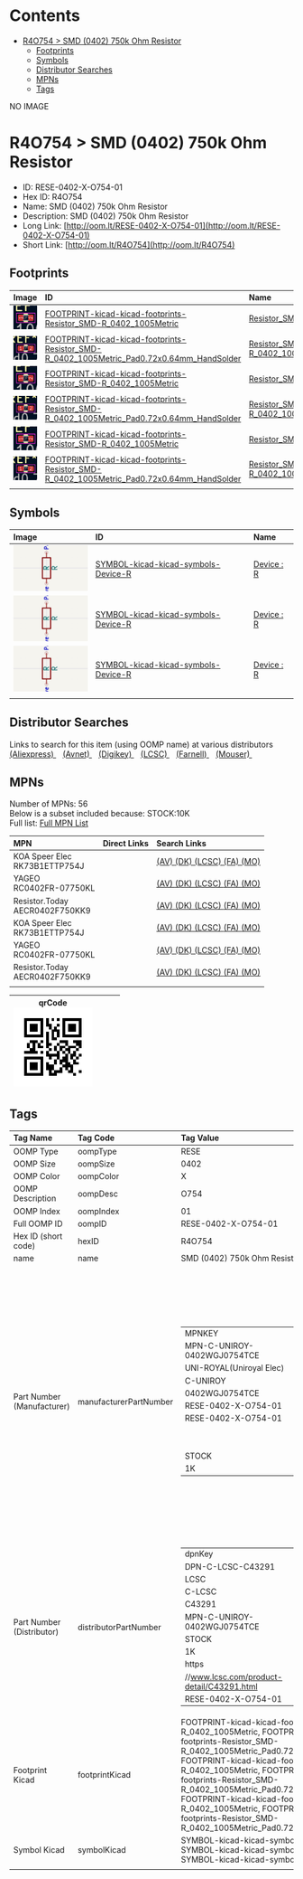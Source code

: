 



Contents
========

* [R4O754 > SMD (0402) 750k Ohm Resistor](#r4o754--smd-0402-750k-ohm-resistor)
	* [Footprints](#footprints)
	* [Symbols](#symbols)
	* [Distributor Searches](#distributor-searches)
	* [MPNs](#mpns)
	* [Tags](#tags)
  
NO IMAGE  
# R4O754 > SMD (0402) 750k Ohm Resistor

- ID: RESE-0402-X-O754-01
- Hex ID: R4O754
- Name: SMD (0402) 750k Ohm Resistor
- Description: SMD (0402) 750k Ohm Resistor
- Long Link: [http://oom.lt/RESE-0402-X-O754-01](http://oom.lt/RESE-0402-X-O754-01)
- Short Link: [http://oom.lt/R4O754](http://oom.lt/R4O754)

## Footprints
  

|Image|ID|Name|
| :--- | :--- | :--- |
|[![](https://raw.githubusercontent.com/oomlout/oomlout_OOMP_eda_V2/main/FOOTPRINT/kicad/kicad-footprints/Resistor_SMD/R_0402_1005Metric/image_140.png)](https://github.com/oomlout/oomlout_OOMP_eda_V2/tree/main/FOOTPRINT/kicad/kicad-footprints/Resistor_SMD/R_0402_1005Metric/)|[FOOTPRINT-kicad-kicad-footprints-Resistor_SMD-R_0402_1005Metric](https://github.com/oomlout/oomlout_OOMP_eda_V2/tree/main/FOOTPRINT/kicad/kicad-footprints/Resistor_SMD/R_0402_1005Metric/)|[Resistor_SMD : R_0402_1005Metric](https://github.com/oomlout/oomlout_OOMP_eda_V2/tree/main/FOOTPRINT/kicad/kicad-footprints/Resistor_SMD/R_0402_1005Metric/)|
|[![](https://raw.githubusercontent.com/oomlout/oomlout_OOMP_eda_V2/main/FOOTPRINT/kicad/kicad-footprints/Resistor_SMD/R_0402_1005Metric_Pad0.72x0.64mm_HandSolder/image_140.png)](https://github.com/oomlout/oomlout_OOMP_eda_V2/tree/main/FOOTPRINT/kicad/kicad-footprints/Resistor_SMD/R_0402_1005Metric_Pad0.72x0.64mm_HandSolder/)|[FOOTPRINT-kicad-kicad-footprints-Resistor_SMD-R_0402_1005Metric_Pad0.72x0.64mm_HandSolder](https://github.com/oomlout/oomlout_OOMP_eda_V2/tree/main/FOOTPRINT/kicad/kicad-footprints/Resistor_SMD/R_0402_1005Metric_Pad0.72x0.64mm_HandSolder/)|[Resistor_SMD : R_0402_1005Metric_Pad0.72x0.64mm_HandSolder](https://github.com/oomlout/oomlout_OOMP_eda_V2/tree/main/FOOTPRINT/kicad/kicad-footprints/Resistor_SMD/R_0402_1005Metric_Pad0.72x0.64mm_HandSolder/)|
|[![](https://raw.githubusercontent.com/oomlout/oomlout_OOMP_eda_V2/main/FOOTPRINT/kicad/kicad-footprints/Resistor_SMD/R_0402_1005Metric/image_140.png)](https://github.com/oomlout/oomlout_OOMP_eda_V2/tree/main/FOOTPRINT/kicad/kicad-footprints/Resistor_SMD/R_0402_1005Metric/)|[FOOTPRINT-kicad-kicad-footprints-Resistor_SMD-R_0402_1005Metric](https://github.com/oomlout/oomlout_OOMP_eda_V2/tree/main/FOOTPRINT/kicad/kicad-footprints/Resistor_SMD/R_0402_1005Metric/)|[Resistor_SMD : R_0402_1005Metric](https://github.com/oomlout/oomlout_OOMP_eda_V2/tree/main/FOOTPRINT/kicad/kicad-footprints/Resistor_SMD/R_0402_1005Metric/)|
|[![](https://raw.githubusercontent.com/oomlout/oomlout_OOMP_eda_V2/main/FOOTPRINT/kicad/kicad-footprints/Resistor_SMD/R_0402_1005Metric_Pad0.72x0.64mm_HandSolder/image_140.png)](https://github.com/oomlout/oomlout_OOMP_eda_V2/tree/main/FOOTPRINT/kicad/kicad-footprints/Resistor_SMD/R_0402_1005Metric_Pad0.72x0.64mm_HandSolder/)|[FOOTPRINT-kicad-kicad-footprints-Resistor_SMD-R_0402_1005Metric_Pad0.72x0.64mm_HandSolder](https://github.com/oomlout/oomlout_OOMP_eda_V2/tree/main/FOOTPRINT/kicad/kicad-footprints/Resistor_SMD/R_0402_1005Metric_Pad0.72x0.64mm_HandSolder/)|[Resistor_SMD : R_0402_1005Metric_Pad0.72x0.64mm_HandSolder](https://github.com/oomlout/oomlout_OOMP_eda_V2/tree/main/FOOTPRINT/kicad/kicad-footprints/Resistor_SMD/R_0402_1005Metric_Pad0.72x0.64mm_HandSolder/)|
|[![](https://raw.githubusercontent.com/oomlout/oomlout_OOMP_eda_V2/main/FOOTPRINT/kicad/kicad-footprints/Resistor_SMD/R_0402_1005Metric/image_140.png)](https://github.com/oomlout/oomlout_OOMP_eda_V2/tree/main/FOOTPRINT/kicad/kicad-footprints/Resistor_SMD/R_0402_1005Metric/)|[FOOTPRINT-kicad-kicad-footprints-Resistor_SMD-R_0402_1005Metric](https://github.com/oomlout/oomlout_OOMP_eda_V2/tree/main/FOOTPRINT/kicad/kicad-footprints/Resistor_SMD/R_0402_1005Metric/)|[Resistor_SMD : R_0402_1005Metric](https://github.com/oomlout/oomlout_OOMP_eda_V2/tree/main/FOOTPRINT/kicad/kicad-footprints/Resistor_SMD/R_0402_1005Metric/)|
|[![](https://raw.githubusercontent.com/oomlout/oomlout_OOMP_eda_V2/main/FOOTPRINT/kicad/kicad-footprints/Resistor_SMD/R_0402_1005Metric_Pad0.72x0.64mm_HandSolder/image_140.png)](https://github.com/oomlout/oomlout_OOMP_eda_V2/tree/main/FOOTPRINT/kicad/kicad-footprints/Resistor_SMD/R_0402_1005Metric_Pad0.72x0.64mm_HandSolder/)|[FOOTPRINT-kicad-kicad-footprints-Resistor_SMD-R_0402_1005Metric_Pad0.72x0.64mm_HandSolder](https://github.com/oomlout/oomlout_OOMP_eda_V2/tree/main/FOOTPRINT/kicad/kicad-footprints/Resistor_SMD/R_0402_1005Metric_Pad0.72x0.64mm_HandSolder/)|[Resistor_SMD : R_0402_1005Metric_Pad0.72x0.64mm_HandSolder](https://github.com/oomlout/oomlout_OOMP_eda_V2/tree/main/FOOTPRINT/kicad/kicad-footprints/Resistor_SMD/R_0402_1005Metric_Pad0.72x0.64mm_HandSolder/)|
||||

## Symbols
  

|Image|ID|Name|
| :--- | :--- | :--- |
|[![](https://raw.githubusercontent.com/oomlout/oomlout_OOMP_eda_V2/main/SYMBOL/kicad/kicad-symbols/Device/R/image_140.png)](https://github.com/oomlout/oomlout_OOMP_eda_V2/tree/main/SYMBOL/kicad/kicad-symbols/Device/R/)|[SYMBOL-kicad-kicad-symbols-Device-R](https://github.com/oomlout/oomlout_OOMP_eda_V2/tree/main/SYMBOL/kicad/kicad-symbols/Device/R/)|[Device : R](https://github.com/oomlout/oomlout_OOMP_eda_V2/tree/main/SYMBOL/kicad/kicad-symbols/Device/R/)|
|[![](https://raw.githubusercontent.com/oomlout/oomlout_OOMP_eda_V2/main/SYMBOL/kicad/kicad-symbols/Device/R/image_140.png)](https://github.com/oomlout/oomlout_OOMP_eda_V2/tree/main/SYMBOL/kicad/kicad-symbols/Device/R/)|[SYMBOL-kicad-kicad-symbols-Device-R](https://github.com/oomlout/oomlout_OOMP_eda_V2/tree/main/SYMBOL/kicad/kicad-symbols/Device/R/)|[Device : R](https://github.com/oomlout/oomlout_OOMP_eda_V2/tree/main/SYMBOL/kicad/kicad-symbols/Device/R/)|
|[![](https://raw.githubusercontent.com/oomlout/oomlout_OOMP_eda_V2/main/SYMBOL/kicad/kicad-symbols/Device/R/image_140.png)](https://github.com/oomlout/oomlout_OOMP_eda_V2/tree/main/SYMBOL/kicad/kicad-symbols/Device/R/)|[SYMBOL-kicad-kicad-symbols-Device-R](https://github.com/oomlout/oomlout_OOMP_eda_V2/tree/main/SYMBOL/kicad/kicad-symbols/Device/R/)|[Device : R](https://github.com/oomlout/oomlout_OOMP_eda_V2/tree/main/SYMBOL/kicad/kicad-symbols/Device/R/)|
||||

## Distributor Searches
  
Links to search for this item (using OOMP name) at various distributors  
[(Aliexpress) ](https://www.aliexpress.com/wholesale?SearchText=1117SMD+0402+750k+Ohm+Resistor)&nbsp;&nbsp;&nbsp;[(Avnet) ](https://www.avnet.com/shop/us/search/SMD+0402+750k+Ohm+Resistor)&nbsp;&nbsp;&nbsp;[(Digikey) ](https://www.digikey.co.uk/en/products/result?s=SMD+0402+750k+Ohm+Resistor)&nbsp;&nbsp;&nbsp;[(LCSC) ](https://www.lcsc.com/search?q=SMD+0402+750k+Ohm+Resistor)&nbsp;&nbsp;&nbsp;[(Farnell) ](https://uk.farnell.com/search?st=SMD+0402+750k+Ohm+Resistor)&nbsp;&nbsp;&nbsp;[(Mouser) ](https://www.mouser.com/c/?q=SMD+0402+750k+Ohm+Resistor)&nbsp;&nbsp;&nbsp;
## MPNs
  
Number of MPNs: 56<br>Below is a subset included because: STOCK:10K <br>Full list: [Full MPN List](MPNLIST.md)  

|MPN|Direct Links|Search Links|
| :--- | :--- | :--- |
|KOA Speer Elec<br>RK73B1ETTP754J||[(AV) ](https://www.avnet.com/shop/us/search/RK73B1ETTP754J)[(DK) ](https://www.digikey.co.uk/products/en?keywords=RK73B1ETTP754J)[(LCSC) ](https://www.lcsc.com/search?q=RK73B1ETTP754J)[(FA) ](https://uk.farnell.com/search?st=RK73B1ETTP754J)[(MO) ](https://www.mouser.com/c/?q=RK73B1ETTP754J)|
|YAGEO<br>RC0402FR-07750KL||[(AV) ](https://www.avnet.com/shop/us/search/RC0402FR-07750KL)[(DK) ](https://www.digikey.co.uk/products/en?keywords=RC0402FR-07750KL)[(LCSC) ](https://www.lcsc.com/search?q=RC0402FR-07750KL)[(FA) ](https://uk.farnell.com/search?st=RC0402FR-07750KL)[(MO) ](https://www.mouser.com/c/?q=RC0402FR-07750KL)|
|Resistor.Today<br>AECR0402F750KK9||[(AV) ](https://www.avnet.com/shop/us/search/AECR0402F750KK9)[(DK) ](https://www.digikey.co.uk/products/en?keywords=AECR0402F750KK9)[(LCSC) ](https://www.lcsc.com/search?q=AECR0402F750KK9)[(FA) ](https://uk.farnell.com/search?st=AECR0402F750KK9)[(MO) ](https://www.mouser.com/c/?q=AECR0402F750KK9)|
|KOA Speer Elec<br>RK73B1ETTP754J||[(AV) ](https://www.avnet.com/shop/us/search/RK73B1ETTP754J)[(DK) ](https://www.digikey.co.uk/products/en?keywords=RK73B1ETTP754J)[(LCSC) ](https://www.lcsc.com/search?q=RK73B1ETTP754J)[(FA) ](https://uk.farnell.com/search?st=RK73B1ETTP754J)[(MO) ](https://www.mouser.com/c/?q=RK73B1ETTP754J)|
|YAGEO<br>RC0402FR-07750KL||[(AV) ](https://www.avnet.com/shop/us/search/RC0402FR-07750KL)[(DK) ](https://www.digikey.co.uk/products/en?keywords=RC0402FR-07750KL)[(LCSC) ](https://www.lcsc.com/search?q=RC0402FR-07750KL)[(FA) ](https://uk.farnell.com/search?st=RC0402FR-07750KL)[(MO) ](https://www.mouser.com/c/?q=RC0402FR-07750KL)|
|Resistor.Today<br>AECR0402F750KK9||[(AV) ](https://www.avnet.com/shop/us/search/AECR0402F750KK9)[(DK) ](https://www.digikey.co.uk/products/en?keywords=AECR0402F750KK9)[(LCSC) ](https://www.lcsc.com/search?q=AECR0402F750KK9)[(FA) ](https://uk.farnell.com/search?st=AECR0402F750KK9)[(MO) ](https://www.mouser.com/c/?q=AECR0402F750KK9)|
||||
  

|qrCode<br>[![](https://raw.githubusercontent.com/oomlout/oomlout_OOMP_parts_V2/main/RESE/0402/X/O754/01/qrCode_140.png)](https://github.com/oomlout/oomlout_OOMP_parts_V2/tree/main/RESE/0402/X/O754/01/qrCode.png)||||
| :---: | :---: | :---: | :---: |

## Tags
  

|Tag Name|Tag Code|Tag Value|
| :--- | :--- | :--- |
|OOMP Type|oompType|RESE|
|OOMP Size|oompSize|0402|
|OOMP Color|oompColor|X|
|OOMP Description|oompDesc|O754|
|OOMP Index|oompIndex|01|
|Full OOMP ID|oompID|RESE-0402-X-O754-01|
|Hex ID (short code)|hexID|R4O754|
|name|name|SMD (0402) 750k Ohm Resistor|
|Part Number (Manufacturer)|manufacturerPartNumber|<table><tr><td>MPNKEY</td></tr><tr><td> MPN-C-UNIROY-0402WGJ0754TCE</td><td> MANUFACTURER</td></tr><tr><td> UNI-ROYAL(Uniroyal Elec)</td><td> MANUCODE</td></tr><tr><td> C-UNIROY</td><td> MPN</td></tr><tr><td> 0402WGJ0754TCE</td><td> OOMPIDPARTIAL</td></tr><tr><td> RESE-0402-X-O754-01</td><td> OOMPID</td></tr><tr><td> RESE-0402-X-O754-01</td><td> LINK</td></tr><tr><td> </td><td> DESCRIPTION</td></tr><tr><td> </td><td> TAGS</td></tr><tr><td> STOCK</td></tr><tr><td>1K</td></tr></table></td><td> <table><tr><td>MPNKEY</td></tr><tr><td> MPN-C-RALEC-RTT02754JTH</td><td> MANUFACTURER</td></tr><tr><td> RALEC</td><td> MANUCODE</td></tr><tr><td> C-RALEC</td><td> MPN</td></tr><tr><td> RTT02754JTH</td><td> OOMPIDPARTIAL</td></tr><tr><td> RESE-0402-X-O754-01</td><td> OOMPID</td></tr><tr><td> RESE-0402-X-O754-01</td><td> LINK</td></tr><tr><td> </td><td> DESCRIPTION</td></tr><tr><td> </td><td> TAGS</td></tr><tr><td> </td></tr></table></td><td> <table><tr><td>MPNKEY</td></tr><tr><td> MPN-C-UNIROY-0402WGF7503TCE</td><td> MANUFACTURER</td></tr><tr><td> UNI-ROYAL(Uniroyal Elec)</td><td> MANUCODE</td></tr><tr><td> C-UNIROY</td><td> MPN</td></tr><tr><td> 0402WGF7503TCE</td><td> OOMPIDPARTIAL</td></tr><tr><td> RESE-0402-X-O754-01</td><td> OOMPID</td></tr><tr><td> RESE-0402-X-O754-01</td><td> LINK</td></tr><tr><td> </td><td> DESCRIPTION</td></tr><tr><td> </td><td> TAGS</td></tr><tr><td> STOCK</td></tr><tr><td>1K</td></tr></table></td><td> <table><tr><td>MPNKEY</td></tr><tr><td> MPN-C-KOASPE-RK73B1ETTP754J</td><td> MANUFACTURER</td></tr><tr><td> KOA Speer Elec</td><td> MANUCODE</td></tr><tr><td> C-KOASPE</td><td> MPN</td></tr><tr><td> RK73B1ETTP754J</td><td> OOMPIDPARTIAL</td></tr><tr><td> RESE-0402-X-O754-01</td><td> OOMPID</td></tr><tr><td> RESE-0402-X-O754-01</td><td> LINK</td></tr><tr><td> </td><td> DESCRIPTION</td></tr><tr><td> </td><td> TAGS</td></tr><tr><td> STOCK</td></tr><tr><td>10K</td></tr></table></td><td> <table><tr><td>MPNKEY</td></tr><tr><td> MPN-C-YAGEO-RC0402JR-07750KL</td><td> MANUFACTURER</td></tr><tr><td> YAGEO</td><td> MANUCODE</td></tr><tr><td> C-YAGEO</td><td> MPN</td></tr><tr><td> RC0402JR-07750KL</td><td> OOMPIDPARTIAL</td></tr><tr><td> RESE-0402-X-O754-01</td><td> OOMPID</td></tr><tr><td> RESE-0402-X-O754-01</td><td> LINK</td></tr><tr><td> </td><td> DESCRIPTION</td></tr><tr><td> </td><td> TAGS</td></tr><tr><td> STOCK</td></tr><tr><td>1K</td></tr></table></td><td> <table><tr><td>MPNKEY</td></tr><tr><td> MPN-C-YAGEO-RC0402FR-07750KL</td><td> MANUFACTURER</td></tr><tr><td> YAGEO</td><td> MANUCODE</td></tr><tr><td> C-YAGEO</td><td> MPN</td></tr><tr><td> RC0402FR-07750KL</td><td> OOMPIDPARTIAL</td></tr><tr><td> RESE-0402-X-O754-01</td><td> OOMPID</td></tr><tr><td> RESE-0402-X-O754-01</td><td> LINK</td></tr><tr><td> </td><td> DESCRIPTION</td></tr><tr><td> </td><td> TAGS</td></tr><tr><td> STOCK</td></tr><tr><td>10K</td></tr></table></td><td> <table><tr><td>MPNKEY</td></tr><tr><td> MPN-C-RALEC-RTT027503FTH</td><td> MANUFACTURER</td></tr><tr><td> RALEC</td><td> MANUCODE</td></tr><tr><td> C-RALEC</td><td> MPN</td></tr><tr><td> RTT027503FTH</td><td> OOMPIDPARTIAL</td></tr><tr><td> RESE-0402-X-O754-01</td><td> OOMPID</td></tr><tr><td> RESE-0402-X-O754-01</td><td> LINK</td></tr><tr><td> </td><td> DESCRIPTION</td></tr><tr><td> </td><td> TAGS</td></tr><tr><td> </td></tr></table></td><td> <table><tr><td>MPNKEY</td></tr><tr><td> MPN-C-KOASPE-RK73H1ETTP7503F</td><td> MANUFACTURER</td></tr><tr><td> KOA Speer Elec</td><td> MANUCODE</td></tr><tr><td> C-KOASPE</td><td> MPN</td></tr><tr><td> RK73H1ETTP7503F</td><td> OOMPIDPARTIAL</td></tr><tr><td> RESE-0402-X-O754-01</td><td> OOMPID</td></tr><tr><td> RESE-0402-X-O754-01</td><td> LINK</td></tr><tr><td> </td><td> DESCRIPTION</td></tr><tr><td> </td><td> TAGS</td></tr><tr><td> STOCK</td></tr><tr><td>1K</td></tr></table></td><td> <table><tr><td>MPNKEY</td></tr><tr><td> MPN-C-YAGEO-AC0402FR-07750KL</td><td> MANUFACTURER</td></tr><tr><td> YAGEO</td><td> MANUCODE</td></tr><tr><td> C-YAGEO</td><td> MPN</td></tr><tr><td> AC0402FR-07750KL</td><td> OOMPIDPARTIAL</td></tr><tr><td> RESE-0402-X-O754-01</td><td> OOMPID</td></tr><tr><td> RESE-0402-X-O754-01</td><td> LINK</td></tr><tr><td> </td><td> DESCRIPTION</td></tr><tr><td> </td><td> TAGS</td></tr><tr><td> STOCK</td></tr><tr><td>1K</td></tr></table></td><td> <table><tr><td>MPNKEY</td></tr><tr><td> MPN-C-YAGEO-AC0402JR-07750KL</td><td> MANUFACTURER</td></tr><tr><td> YAGEO</td><td> MANUCODE</td></tr><tr><td> C-YAGEO</td><td> MPN</td></tr><tr><td> AC0402JR-07750KL</td><td> OOMPIDPARTIAL</td></tr><tr><td> RESE-0402-X-O754-01</td><td> OOMPID</td></tr><tr><td> RESE-0402-X-O754-01</td><td> LINK</td></tr><tr><td> </td><td> DESCRIPTION</td></tr><tr><td> </td><td> TAGS</td></tr><tr><td> </td></tr></table></td><td> <table><tr><td>MPNKEY</td></tr><tr><td> MPN-C-FHGUAN-RC-02W7503FT</td><td> MANUFACTURER</td></tr><tr><td> FH (Guangdong Fenghua Advanced Tech)</td><td> MANUCODE</td></tr><tr><td> C-FHGUAN</td><td> MPN</td></tr><tr><td> RC-02W7503FT</td><td> OOMPIDPARTIAL</td></tr><tr><td> RESE-0402-X-O754-01</td><td> OOMPID</td></tr><tr><td> RESE-0402-X-O754-01</td><td> LINK</td></tr><tr><td> </td><td> DESCRIPTION</td></tr><tr><td> </td><td> TAGS</td></tr><tr><td> </td></tr></table></td><td> <table><tr><td>MPNKEY</td></tr><tr><td> MPN-C-FHGUAN-RC-02W754JT</td><td> MANUFACTURER</td></tr><tr><td> FH (Guangdong Fenghua Advanced Tech)</td><td> MANUCODE</td></tr><tr><td> C-FHGUAN</td><td> MPN</td></tr><tr><td> RC-02W754JT</td><td> OOMPIDPARTIAL</td></tr><tr><td> RESE-0402-X-O754-01</td><td> OOMPID</td></tr><tr><td> RESE-0402-X-O754-01</td><td> LINK</td></tr><tr><td> </td><td> DESCRIPTION</td></tr><tr><td> </td><td> TAGS</td></tr><tr><td> STOCK</td></tr><tr><td>1K</td></tr></table></td><td> <table><tr><td>MPNKEY</td></tr><tr><td> MPN-C-TYOHM-RMC0402750K1%N</td><td> MANUFACTURER</td></tr><tr><td> TyoHM</td><td> MANUCODE</td></tr><tr><td> C-TYOHM</td><td> MPN</td></tr><tr><td> RMC0402750K1%N</td><td> OOMPIDPARTIAL</td></tr><tr><td> RESE-0402-X-O754-01</td><td> OOMPID</td></tr><tr><td> RESE-0402-X-O754-01</td><td> LINK</td></tr><tr><td> </td><td> DESCRIPTION</td></tr><tr><td> </td><td> TAGS</td></tr><tr><td> </td></tr></table></td><td> <table><tr><td>MPNKEY</td></tr><tr><td> MPN-C-WALSIN-WR04X7503FTL</td><td> MANUFACTURER</td></tr><tr><td> Walsin Tech Corp</td><td> MANUCODE</td></tr><tr><td> C-WALSIN</td><td> MPN</td></tr><tr><td> WR04X7503FTL</td><td> OOMPIDPARTIAL</td></tr><tr><td> RESE-0402-X-O754-01</td><td> OOMPID</td></tr><tr><td> RESE-0402-X-O754-01</td><td> LINK</td></tr><tr><td> </td><td> DESCRIPTION</td></tr><tr><td> </td><td> TAGS</td></tr><tr><td> </td></tr></table></td><td> <table><tr><td>MPNKEY</td></tr><tr><td> MPN-C-WALSIN-WR04X754JTL</td><td> MANUFACTURER</td></tr><tr><td> Walsin Tech Corp</td><td> MANUCODE</td></tr><tr><td> C-WALSIN</td><td> MPN</td></tr><tr><td> WR04X754JTL</td><td> OOMPIDPARTIAL</td></tr><tr><td> RESE-0402-X-O754-01</td><td> OOMPID</td></tr><tr><td> RESE-0402-X-O754-01</td><td> LINK</td></tr><tr><td> </td><td> DESCRIPTION</td></tr><tr><td> </td><td> TAGS</td></tr><tr><td> STOCK</td></tr><tr><td>1K</td></tr></table></td><td> <table><tr><td>MPNKEY</td></tr><tr><td> MPN-C-RESIST-AECR0402F750KK9</td><td> MANUFACTURER</td></tr><tr><td> Resistor.Today</td><td> MANUCODE</td></tr><tr><td> C-RESIST</td><td> MPN</td></tr><tr><td> AECR0402F750KK9</td><td> OOMPIDPARTIAL</td></tr><tr><td> RESE-0402-X-O754-01</td><td> OOMPID</td></tr><tr><td> RESE-0402-X-O754-01</td><td> LINK</td></tr><tr><td> </td><td> DESCRIPTION</td></tr><tr><td> </td><td> TAGS</td></tr><tr><td> STOCK</td></tr><tr><td>10K</td></tr></table></td><td> <table><tr><td>MPNKEY</td></tr><tr><td> MPN-C-RESIST-HPCR0402F750KK9</td><td> MANUFACTURER</td></tr><tr><td> Resistor.Today</td><td> MANUCODE</td></tr><tr><td> C-RESIST</td><td> MPN</td></tr><tr><td> HPCR0402F750KK9</td><td> OOMPIDPARTIAL</td></tr><tr><td> RESE-0402-X-O754-01</td><td> OOMPID</td></tr><tr><td> RESE-0402-X-O754-01</td><td> LINK</td></tr><tr><td> </td><td> DESCRIPTION</td></tr><tr><td> </td><td> TAGS</td></tr><tr><td> STOCK</td></tr><tr><td>1K</td></tr></table></td><td> <table><tr><td>MPNKEY</td></tr><tr><td> MPN-C-PANASO-ERJ2GEJ754X</td><td> MANUFACTURER</td></tr><tr><td> PANASONIC</td><td> MANUCODE</td></tr><tr><td> C-PANASO</td><td> MPN</td></tr><tr><td> ERJ2GEJ754X</td><td> OOMPIDPARTIAL</td></tr><tr><td> RESE-0402-X-O754-01</td><td> OOMPID</td></tr><tr><td> RESE-0402-X-O754-01</td><td> LINK</td></tr><tr><td> </td><td> DESCRIPTION</td></tr><tr><td> </td><td> TAGS</td></tr><tr><td> </td></tr></table></td><td> <table><tr><td>MPNKEY</td></tr><tr><td> MPN-C-PANASO-ERJ2RKF7503X</td><td> MANUFACTURER</td></tr><tr><td> PANASONIC</td><td> MANUCODE</td></tr><tr><td> C-PANASO</td><td> MPN</td></tr><tr><td> ERJ2RKF7503X</td><td> OOMPIDPARTIAL</td></tr><tr><td> RESE-0402-X-O754-01</td><td> OOMPID</td></tr><tr><td> RESE-0402-X-O754-01</td><td> LINK</td></tr><tr><td> </td><td> DESCRIPTION</td></tr><tr><td> </td><td> TAGS</td></tr><tr><td> STOCK</td></tr><tr><td>1K</td></tr></table></td><td> <table><tr><td>MPNKEY</td></tr><tr><td> MPN-C-PANASO-ERJPA2J754X</td><td> MANUFACTURER</td></tr><tr><td> PANASONIC</td><td> MANUCODE</td></tr><tr><td> C-PANASO</td><td> MPN</td></tr><tr><td> ERJPA2J754X</td><td> OOMPIDPARTIAL</td></tr><tr><td> RESE-0402-X-O754-01</td><td> OOMPID</td></tr><tr><td> RESE-0402-X-O754-01</td><td> LINK</td></tr><tr><td> </td><td> DESCRIPTION</td></tr><tr><td> </td><td> TAGS</td></tr><tr><td> </td></tr></table></td><td> <table><tr><td>MPNKEY</td></tr><tr><td> MPN-C-PANASO-ERJPA2F7503X</td><td> MANUFACTURER</td></tr><tr><td> PANASONIC</td><td> MANUCODE</td></tr><tr><td> C-PANASO</td><td> MPN</td></tr><tr><td> ERJPA2F7503X</td><td> OOMPIDPARTIAL</td></tr><tr><td> RESE-0402-X-O754-01</td><td> OOMPID</td></tr><tr><td> RESE-0402-X-O754-01</td><td> LINK</td></tr><tr><td> </td><td> DESCRIPTION</td></tr><tr><td> </td><td> TAGS</td></tr><tr><td> </td></tr></table></td><td> <table><tr><td>MPNKEY</td></tr><tr><td> MPN-C-VISHAY-CRCW0402750KFKED</td><td> MANUFACTURER</td></tr><tr><td> Vishay Intertech</td><td> MANUCODE</td></tr><tr><td> C-VISHAY</td><td> MPN</td></tr><tr><td> CRCW0402750KFKED</td><td> OOMPIDPARTIAL</td></tr><tr><td> RESE-0402-X-O754-01</td><td> OOMPID</td></tr><tr><td> RESE-0402-X-O754-01</td><td> LINK</td></tr><tr><td> </td><td> DESCRIPTION</td></tr><tr><td> </td><td> TAGS</td></tr><tr><td> </td></tr></table></td><td> <table><tr><td>MPNKEY</td></tr><tr><td> MPN-C-VISHAY-CRCW0402750KJNED</td><td> MANUFACTURER</td></tr><tr><td> Vishay Intertech</td><td> MANUCODE</td></tr><tr><td> C-VISHAY</td><td> MPN</td></tr><tr><td> CRCW0402750KJNED</td><td> OOMPIDPARTIAL</td></tr><tr><td> RESE-0402-X-O754-01</td><td> OOMPID</td></tr><tr><td> RESE-0402-X-O754-01</td><td> LINK</td></tr><tr><td> </td><td> DESCRIPTION</td></tr><tr><td> </td><td> TAGS</td></tr><tr><td> </td></tr></table></td><td> <table><tr><td>MPNKEY</td></tr><tr><td> MPN-C-YAGEO-AF0402FR-07750KL</td><td> MANUFACTURER</td></tr><tr><td> YAGEO</td><td> MANUCODE</td></tr><tr><td> C-YAGEO</td><td> MPN</td></tr><tr><td> AF0402FR-07750KL</td><td> OOMPIDPARTIAL</td></tr><tr><td> RESE-0402-X-O754-01</td><td> OOMPID</td></tr><tr><td> RESE-0402-X-O754-01</td><td> LINK</td></tr><tr><td> </td><td> DESCRIPTION</td></tr><tr><td> </td><td> TAGS</td></tr><tr><td> </td></tr></table></td><td> <table><tr><td>MPNKEY</td></tr><tr><td> MPN-C-BOURNS-CR0402-JW-754GLF</td><td> MANUFACTURER</td></tr><tr><td> BOURNS</td><td> MANUCODE</td></tr><tr><td> C-BOURNS</td><td> MPN</td></tr><tr><td> CR0402-JW-754GLF</td><td> OOMPIDPARTIAL</td></tr><tr><td> RESE-0402-X-O754-01</td><td> OOMPID</td></tr><tr><td> RESE-0402-X-O754-01</td><td> LINK</td></tr><tr><td> </td><td> DESCRIPTION</td></tr><tr><td> </td><td> TAGS</td></tr><tr><td> </td></tr></table></td><td> <table><tr><td>MPNKEY</td></tr><tr><td> MPN-C-YAGEO-AA0402JR-07750KL</td><td> MANUFACTURER</td></tr><tr><td> YAGEO</td><td> MANUCODE</td></tr><tr><td> C-YAGEO</td><td> MPN</td></tr><tr><td> AA0402JR-07750KL</td><td> OOMPIDPARTIAL</td></tr><tr><td> RESE-0402-X-O754-01</td><td> OOMPID</td></tr><tr><td> RESE-0402-X-O754-01</td><td> LINK</td></tr><tr><td> </td><td> DESCRIPTION</td></tr><tr><td> </td><td> TAGS</td></tr><tr><td> </td></tr></table></td><td> <table><tr><td>MPNKEY</td></tr><tr><td> MPN-C-VISHAY-MCS04020C7503FE000</td><td> MANUFACTURER</td></tr><tr><td> Vishay Intertech</td><td> MANUCODE</td></tr><tr><td> C-VISHAY</td><td> MPN</td></tr><tr><td> MCS04020C7503FE000</td><td> OOMPIDPARTIAL</td></tr><tr><td> RESE-0402-X-O754-01</td><td> OOMPID</td></tr><tr><td> RESE-0402-X-O754-01</td><td> LINK</td></tr><tr><td> </td><td> DESCRIPTION</td></tr><tr><td> </td><td> TAGS</td></tr><tr><td> </td></tr></table></td><td> <table><tr><td>MPNKEY</td></tr><tr><td> MPN-C-YAGEO-AA0402FR-07750KL</td><td> MANUFACTURER</td></tr><tr><td> YAGEO</td><td> MANUCODE</td></tr><tr><td> C-YAGEO</td><td> MPN</td></tr><tr><td> AA0402FR-07750KL</td><td> OOMPIDPARTIAL</td></tr><tr><td> RESE-0402-X-O754-01</td><td> OOMPID</td></tr><tr><td> RESE-0402-X-O754-01</td><td> LINK</td></tr><tr><td> </td><td> DESCRIPTION</td></tr><tr><td> </td><td> TAGS</td></tr><tr><td> </td></tr></table></td><td> <table><tr><td>MPNKEY</td></tr><tr><td> MPN-C-UNIROY-0402WGJ0754TCE</td><td> MANUFACTURER</td></tr><tr><td> UNI-ROYAL(Uniroyal Elec)</td><td> MANUCODE</td></tr><tr><td> C-UNIROY</td><td> MPN</td></tr><tr><td> 0402WGJ0754TCE</td><td> OOMPIDPARTIAL</td></tr><tr><td> RESE-0402-X-O754-01</td><td> OOMPID</td></tr><tr><td> RESE-0402-X-O754-01</td><td> LINK</td></tr><tr><td> </td><td> DESCRIPTION</td></tr><tr><td> </td><td> TAGS</td></tr><tr><td> STOCK</td></tr><tr><td>1K</td></tr></table></td><td> <table><tr><td>MPNKEY</td></tr><tr><td> MPN-C-RALEC-RTT02754JTH</td><td> MANUFACTURER</td></tr><tr><td> RALEC</td><td> MANUCODE</td></tr><tr><td> C-RALEC</td><td> MPN</td></tr><tr><td> RTT02754JTH</td><td> OOMPIDPARTIAL</td></tr><tr><td> RESE-0402-X-O754-01</td><td> OOMPID</td></tr><tr><td> RESE-0402-X-O754-01</td><td> LINK</td></tr><tr><td> </td><td> DESCRIPTION</td></tr><tr><td> </td><td> TAGS</td></tr><tr><td> </td></tr></table></td><td> <table><tr><td>MPNKEY</td></tr><tr><td> MPN-C-UNIROY-0402WGF7503TCE</td><td> MANUFACTURER</td></tr><tr><td> UNI-ROYAL(Uniroyal Elec)</td><td> MANUCODE</td></tr><tr><td> C-UNIROY</td><td> MPN</td></tr><tr><td> 0402WGF7503TCE</td><td> OOMPIDPARTIAL</td></tr><tr><td> RESE-0402-X-O754-01</td><td> OOMPID</td></tr><tr><td> RESE-0402-X-O754-01</td><td> LINK</td></tr><tr><td> </td><td> DESCRIPTION</td></tr><tr><td> </td><td> TAGS</td></tr><tr><td> STOCK</td></tr><tr><td>1K</td></tr></table></td><td> <table><tr><td>MPNKEY</td></tr><tr><td> MPN-C-KOASPE-RK73B1ETTP754J</td><td> MANUFACTURER</td></tr><tr><td> KOA Speer Elec</td><td> MANUCODE</td></tr><tr><td> C-KOASPE</td><td> MPN</td></tr><tr><td> RK73B1ETTP754J</td><td> OOMPIDPARTIAL</td></tr><tr><td> RESE-0402-X-O754-01</td><td> OOMPID</td></tr><tr><td> RESE-0402-X-O754-01</td><td> LINK</td></tr><tr><td> </td><td> DESCRIPTION</td></tr><tr><td> </td><td> TAGS</td></tr><tr><td> STOCK</td></tr><tr><td>10K</td></tr></table></td><td> <table><tr><td>MPNKEY</td></tr><tr><td> MPN-C-YAGEO-RC0402JR-07750KL</td><td> MANUFACTURER</td></tr><tr><td> YAGEO</td><td> MANUCODE</td></tr><tr><td> C-YAGEO</td><td> MPN</td></tr><tr><td> RC0402JR-07750KL</td><td> OOMPIDPARTIAL</td></tr><tr><td> RESE-0402-X-O754-01</td><td> OOMPID</td></tr><tr><td> RESE-0402-X-O754-01</td><td> LINK</td></tr><tr><td> </td><td> DESCRIPTION</td></tr><tr><td> </td><td> TAGS</td></tr><tr><td> STOCK</td></tr><tr><td>1K</td></tr></table></td><td> <table><tr><td>MPNKEY</td></tr><tr><td> MPN-C-YAGEO-RC0402FR-07750KL</td><td> MANUFACTURER</td></tr><tr><td> YAGEO</td><td> MANUCODE</td></tr><tr><td> C-YAGEO</td><td> MPN</td></tr><tr><td> RC0402FR-07750KL</td><td> OOMPIDPARTIAL</td></tr><tr><td> RESE-0402-X-O754-01</td><td> OOMPID</td></tr><tr><td> RESE-0402-X-O754-01</td><td> LINK</td></tr><tr><td> </td><td> DESCRIPTION</td></tr><tr><td> </td><td> TAGS</td></tr><tr><td> STOCK</td></tr><tr><td>10K</td></tr></table></td><td> <table><tr><td>MPNKEY</td></tr><tr><td> MPN-C-RALEC-RTT027503FTH</td><td> MANUFACTURER</td></tr><tr><td> RALEC</td><td> MANUCODE</td></tr><tr><td> C-RALEC</td><td> MPN</td></tr><tr><td> RTT027503FTH</td><td> OOMPIDPARTIAL</td></tr><tr><td> RESE-0402-X-O754-01</td><td> OOMPID</td></tr><tr><td> RESE-0402-X-O754-01</td><td> LINK</td></tr><tr><td> </td><td> DESCRIPTION</td></tr><tr><td> </td><td> TAGS</td></tr><tr><td> </td></tr></table></td><td> <table><tr><td>MPNKEY</td></tr><tr><td> MPN-C-KOASPE-RK73H1ETTP7503F</td><td> MANUFACTURER</td></tr><tr><td> KOA Speer Elec</td><td> MANUCODE</td></tr><tr><td> C-KOASPE</td><td> MPN</td></tr><tr><td> RK73H1ETTP7503F</td><td> OOMPIDPARTIAL</td></tr><tr><td> RESE-0402-X-O754-01</td><td> OOMPID</td></tr><tr><td> RESE-0402-X-O754-01</td><td> LINK</td></tr><tr><td> </td><td> DESCRIPTION</td></tr><tr><td> </td><td> TAGS</td></tr><tr><td> STOCK</td></tr><tr><td>1K</td></tr></table></td><td> <table><tr><td>MPNKEY</td></tr><tr><td> MPN-C-YAGEO-AC0402FR-07750KL</td><td> MANUFACTURER</td></tr><tr><td> YAGEO</td><td> MANUCODE</td></tr><tr><td> C-YAGEO</td><td> MPN</td></tr><tr><td> AC0402FR-07750KL</td><td> OOMPIDPARTIAL</td></tr><tr><td> RESE-0402-X-O754-01</td><td> OOMPID</td></tr><tr><td> RESE-0402-X-O754-01</td><td> LINK</td></tr><tr><td> </td><td> DESCRIPTION</td></tr><tr><td> </td><td> TAGS</td></tr><tr><td> STOCK</td></tr><tr><td>1K</td></tr></table></td><td> <table><tr><td>MPNKEY</td></tr><tr><td> MPN-C-YAGEO-AC0402JR-07750KL</td><td> MANUFACTURER</td></tr><tr><td> YAGEO</td><td> MANUCODE</td></tr><tr><td> C-YAGEO</td><td> MPN</td></tr><tr><td> AC0402JR-07750KL</td><td> OOMPIDPARTIAL</td></tr><tr><td> RESE-0402-X-O754-01</td><td> OOMPID</td></tr><tr><td> RESE-0402-X-O754-01</td><td> LINK</td></tr><tr><td> </td><td> DESCRIPTION</td></tr><tr><td> </td><td> TAGS</td></tr><tr><td> </td></tr></table></td><td> <table><tr><td>MPNKEY</td></tr><tr><td> MPN-C-FHGUAN-RC-02W7503FT</td><td> MANUFACTURER</td></tr><tr><td> FH (Guangdong Fenghua Advanced Tech)</td><td> MANUCODE</td></tr><tr><td> C-FHGUAN</td><td> MPN</td></tr><tr><td> RC-02W7503FT</td><td> OOMPIDPARTIAL</td></tr><tr><td> RESE-0402-X-O754-01</td><td> OOMPID</td></tr><tr><td> RESE-0402-X-O754-01</td><td> LINK</td></tr><tr><td> </td><td> DESCRIPTION</td></tr><tr><td> </td><td> TAGS</td></tr><tr><td> </td></tr></table></td><td> <table><tr><td>MPNKEY</td></tr><tr><td> MPN-C-FHGUAN-RC-02W754JT</td><td> MANUFACTURER</td></tr><tr><td> FH (Guangdong Fenghua Advanced Tech)</td><td> MANUCODE</td></tr><tr><td> C-FHGUAN</td><td> MPN</td></tr><tr><td> RC-02W754JT</td><td> OOMPIDPARTIAL</td></tr><tr><td> RESE-0402-X-O754-01</td><td> OOMPID</td></tr><tr><td> RESE-0402-X-O754-01</td><td> LINK</td></tr><tr><td> </td><td> DESCRIPTION</td></tr><tr><td> </td><td> TAGS</td></tr><tr><td> STOCK</td></tr><tr><td>1K</td></tr></table></td><td> <table><tr><td>MPNKEY</td></tr><tr><td> MPN-C-TYOHM-RMC0402750K1%N</td><td> MANUFACTURER</td></tr><tr><td> TyoHM</td><td> MANUCODE</td></tr><tr><td> C-TYOHM</td><td> MPN</td></tr><tr><td> RMC0402750K1%N</td><td> OOMPIDPARTIAL</td></tr><tr><td> RESE-0402-X-O754-01</td><td> OOMPID</td></tr><tr><td> RESE-0402-X-O754-01</td><td> LINK</td></tr><tr><td> </td><td> DESCRIPTION</td></tr><tr><td> </td><td> TAGS</td></tr><tr><td> </td></tr></table></td><td> <table><tr><td>MPNKEY</td></tr><tr><td> MPN-C-WALSIN-WR04X7503FTL</td><td> MANUFACTURER</td></tr><tr><td> Walsin Tech Corp</td><td> MANUCODE</td></tr><tr><td> C-WALSIN</td><td> MPN</td></tr><tr><td> WR04X7503FTL</td><td> OOMPIDPARTIAL</td></tr><tr><td> RESE-0402-X-O754-01</td><td> OOMPID</td></tr><tr><td> RESE-0402-X-O754-01</td><td> LINK</td></tr><tr><td> </td><td> DESCRIPTION</td></tr><tr><td> </td><td> TAGS</td></tr><tr><td> </td></tr></table></td><td> <table><tr><td>MPNKEY</td></tr><tr><td> MPN-C-WALSIN-WR04X754JTL</td><td> MANUFACTURER</td></tr><tr><td> Walsin Tech Corp</td><td> MANUCODE</td></tr><tr><td> C-WALSIN</td><td> MPN</td></tr><tr><td> WR04X754JTL</td><td> OOMPIDPARTIAL</td></tr><tr><td> RESE-0402-X-O754-01</td><td> OOMPID</td></tr><tr><td> RESE-0402-X-O754-01</td><td> LINK</td></tr><tr><td> </td><td> DESCRIPTION</td></tr><tr><td> </td><td> TAGS</td></tr><tr><td> STOCK</td></tr><tr><td>1K</td></tr></table></td><td> <table><tr><td>MPNKEY</td></tr><tr><td> MPN-C-RESIST-AECR0402F750KK9</td><td> MANUFACTURER</td></tr><tr><td> Resistor.Today</td><td> MANUCODE</td></tr><tr><td> C-RESIST</td><td> MPN</td></tr><tr><td> AECR0402F750KK9</td><td> OOMPIDPARTIAL</td></tr><tr><td> RESE-0402-X-O754-01</td><td> OOMPID</td></tr><tr><td> RESE-0402-X-O754-01</td><td> LINK</td></tr><tr><td> </td><td> DESCRIPTION</td></tr><tr><td> </td><td> TAGS</td></tr><tr><td> STOCK</td></tr><tr><td>10K</td></tr></table></td><td> <table><tr><td>MPNKEY</td></tr><tr><td> MPN-C-RESIST-HPCR0402F750KK9</td><td> MANUFACTURER</td></tr><tr><td> Resistor.Today</td><td> MANUCODE</td></tr><tr><td> C-RESIST</td><td> MPN</td></tr><tr><td> HPCR0402F750KK9</td><td> OOMPIDPARTIAL</td></tr><tr><td> RESE-0402-X-O754-01</td><td> OOMPID</td></tr><tr><td> RESE-0402-X-O754-01</td><td> LINK</td></tr><tr><td> </td><td> DESCRIPTION</td></tr><tr><td> </td><td> TAGS</td></tr><tr><td> STOCK</td></tr><tr><td>1K</td></tr></table></td><td> <table><tr><td>MPNKEY</td></tr><tr><td> MPN-C-PANASO-ERJ2GEJ754X</td><td> MANUFACTURER</td></tr><tr><td> PANASONIC</td><td> MANUCODE</td></tr><tr><td> C-PANASO</td><td> MPN</td></tr><tr><td> ERJ2GEJ754X</td><td> OOMPIDPARTIAL</td></tr><tr><td> RESE-0402-X-O754-01</td><td> OOMPID</td></tr><tr><td> RESE-0402-X-O754-01</td><td> LINK</td></tr><tr><td> </td><td> DESCRIPTION</td></tr><tr><td> </td><td> TAGS</td></tr><tr><td> </td></tr></table></td><td> <table><tr><td>MPNKEY</td></tr><tr><td> MPN-C-PANASO-ERJ2RKF7503X</td><td> MANUFACTURER</td></tr><tr><td> PANASONIC</td><td> MANUCODE</td></tr><tr><td> C-PANASO</td><td> MPN</td></tr><tr><td> ERJ2RKF7503X</td><td> OOMPIDPARTIAL</td></tr><tr><td> RESE-0402-X-O754-01</td><td> OOMPID</td></tr><tr><td> RESE-0402-X-O754-01</td><td> LINK</td></tr><tr><td> </td><td> DESCRIPTION</td></tr><tr><td> </td><td> TAGS</td></tr><tr><td> STOCK</td></tr><tr><td>1K</td></tr></table></td><td> <table><tr><td>MPNKEY</td></tr><tr><td> MPN-C-PANASO-ERJPA2J754X</td><td> MANUFACTURER</td></tr><tr><td> PANASONIC</td><td> MANUCODE</td></tr><tr><td> C-PANASO</td><td> MPN</td></tr><tr><td> ERJPA2J754X</td><td> OOMPIDPARTIAL</td></tr><tr><td> RESE-0402-X-O754-01</td><td> OOMPID</td></tr><tr><td> RESE-0402-X-O754-01</td><td> LINK</td></tr><tr><td> </td><td> DESCRIPTION</td></tr><tr><td> </td><td> TAGS</td></tr><tr><td> </td></tr></table></td><td> <table><tr><td>MPNKEY</td></tr><tr><td> MPN-C-PANASO-ERJPA2F7503X</td><td> MANUFACTURER</td></tr><tr><td> PANASONIC</td><td> MANUCODE</td></tr><tr><td> C-PANASO</td><td> MPN</td></tr><tr><td> ERJPA2F7503X</td><td> OOMPIDPARTIAL</td></tr><tr><td> RESE-0402-X-O754-01</td><td> OOMPID</td></tr><tr><td> RESE-0402-X-O754-01</td><td> LINK</td></tr><tr><td> </td><td> DESCRIPTION</td></tr><tr><td> </td><td> TAGS</td></tr><tr><td> </td></tr></table></td><td> <table><tr><td>MPNKEY</td></tr><tr><td> MPN-C-VISHAY-CRCW0402750KFKED</td><td> MANUFACTURER</td></tr><tr><td> Vishay Intertech</td><td> MANUCODE</td></tr><tr><td> C-VISHAY</td><td> MPN</td></tr><tr><td> CRCW0402750KFKED</td><td> OOMPIDPARTIAL</td></tr><tr><td> RESE-0402-X-O754-01</td><td> OOMPID</td></tr><tr><td> RESE-0402-X-O754-01</td><td> LINK</td></tr><tr><td> </td><td> DESCRIPTION</td></tr><tr><td> </td><td> TAGS</td></tr><tr><td> </td></tr></table></td><td> <table><tr><td>MPNKEY</td></tr><tr><td> MPN-C-VISHAY-CRCW0402750KJNED</td><td> MANUFACTURER</td></tr><tr><td> Vishay Intertech</td><td> MANUCODE</td></tr><tr><td> C-VISHAY</td><td> MPN</td></tr><tr><td> CRCW0402750KJNED</td><td> OOMPIDPARTIAL</td></tr><tr><td> RESE-0402-X-O754-01</td><td> OOMPID</td></tr><tr><td> RESE-0402-X-O754-01</td><td> LINK</td></tr><tr><td> </td><td> DESCRIPTION</td></tr><tr><td> </td><td> TAGS</td></tr><tr><td> </td></tr></table></td><td> <table><tr><td>MPNKEY</td></tr><tr><td> MPN-C-YAGEO-AF0402FR-07750KL</td><td> MANUFACTURER</td></tr><tr><td> YAGEO</td><td> MANUCODE</td></tr><tr><td> C-YAGEO</td><td> MPN</td></tr><tr><td> AF0402FR-07750KL</td><td> OOMPIDPARTIAL</td></tr><tr><td> RESE-0402-X-O754-01</td><td> OOMPID</td></tr><tr><td> RESE-0402-X-O754-01</td><td> LINK</td></tr><tr><td> </td><td> DESCRIPTION</td></tr><tr><td> </td><td> TAGS</td></tr><tr><td> </td></tr></table></td><td> <table><tr><td>MPNKEY</td></tr><tr><td> MPN-C-BOURNS-CR0402-JW-754GLF</td><td> MANUFACTURER</td></tr><tr><td> BOURNS</td><td> MANUCODE</td></tr><tr><td> C-BOURNS</td><td> MPN</td></tr><tr><td> CR0402-JW-754GLF</td><td> OOMPIDPARTIAL</td></tr><tr><td> RESE-0402-X-O754-01</td><td> OOMPID</td></tr><tr><td> RESE-0402-X-O754-01</td><td> LINK</td></tr><tr><td> </td><td> DESCRIPTION</td></tr><tr><td> </td><td> TAGS</td></tr><tr><td> </td></tr></table></td><td> <table><tr><td>MPNKEY</td></tr><tr><td> MPN-C-YAGEO-AA0402JR-07750KL</td><td> MANUFACTURER</td></tr><tr><td> YAGEO</td><td> MANUCODE</td></tr><tr><td> C-YAGEO</td><td> MPN</td></tr><tr><td> AA0402JR-07750KL</td><td> OOMPIDPARTIAL</td></tr><tr><td> RESE-0402-X-O754-01</td><td> OOMPID</td></tr><tr><td> RESE-0402-X-O754-01</td><td> LINK</td></tr><tr><td> </td><td> DESCRIPTION</td></tr><tr><td> </td><td> TAGS</td></tr><tr><td> </td></tr></table></td><td> <table><tr><td>MPNKEY</td></tr><tr><td> MPN-C-VISHAY-MCS04020C7503FE000</td><td> MANUFACTURER</td></tr><tr><td> Vishay Intertech</td><td> MANUCODE</td></tr><tr><td> C-VISHAY</td><td> MPN</td></tr><tr><td> MCS04020C7503FE000</td><td> OOMPIDPARTIAL</td></tr><tr><td> RESE-0402-X-O754-01</td><td> OOMPID</td></tr><tr><td> RESE-0402-X-O754-01</td><td> LINK</td></tr><tr><td> </td><td> DESCRIPTION</td></tr><tr><td> </td><td> TAGS</td></tr><tr><td> </td></tr></table></td><td> <table><tr><td>MPNKEY</td></tr><tr><td> MPN-C-YAGEO-AA0402FR-07750KL</td><td> MANUFACTURER</td></tr><tr><td> YAGEO</td><td> MANUCODE</td></tr><tr><td> C-YAGEO</td><td> MPN</td></tr><tr><td> AA0402FR-07750KL</td><td> OOMPIDPARTIAL</td></tr><tr><td> RESE-0402-X-O754-01</td><td> OOMPID</td></tr><tr><td> RESE-0402-X-O754-01</td><td> LINK</td></tr><tr><td> </td><td> DESCRIPTION</td></tr><tr><td> </td><td> TAGS</td></tr><tr><td> </td></tr></table>|
|Part Number (Distributor)|distributorPartNumber|<table><tr><td>dpnKey</td></tr><tr><td> DPN-C-LCSC-C43291</td><td> DISTRIBUTOR</td></tr><tr><td> LCSC</td><td> DISTRCODE</td></tr><tr><td> C-LCSC</td><td> DPN</td></tr><tr><td> C43291</td><td> MPN</td></tr><tr><td> MPN-C-UNIROY-0402WGJ0754TCE</td><td> TAGS</td></tr><tr><td> STOCK</td></tr><tr><td>1K</td><td> LINK</td></tr><tr><td> https</td></tr><tr><td>//www.lcsc.com/product-detail/C43291.html</td><td> OOMPID</td></tr><tr><td> RESE-0402-X-O754-01</td></tr></table></td><td> <table><tr><td>dpnKey</td></tr><tr><td> DPN-C-LCSC-C103158</td><td> DISTRIBUTOR</td></tr><tr><td> LCSC</td><td> DISTRCODE</td></tr><tr><td> C-LCSC</td><td> DPN</td></tr><tr><td> C103158</td><td> MPN</td></tr><tr><td> MPN-C-RALEC-RTT02754JTH</td><td> TAGS</td></tr><tr><td> </td><td> LINK</td></tr><tr><td> https</td></tr><tr><td>//www.lcsc.com/product-detail/C103158.html</td><td> OOMPID</td></tr><tr><td> RESE-0402-X-O754-01</td></tr></table></td><td> <table><tr><td>dpnKey</td></tr><tr><td> DPN-C-LCSC-C122545</td><td> DISTRIBUTOR</td></tr><tr><td> LCSC</td><td> DISTRCODE</td></tr><tr><td> C-LCSC</td><td> DPN</td></tr><tr><td> C122545</td><td> MPN</td></tr><tr><td> MPN-C-UNIROY-0402WGF7503TCE</td><td> TAGS</td></tr><tr><td> STOCK</td></tr><tr><td>1K</td><td> LINK</td></tr><tr><td> https</td></tr><tr><td>//www.lcsc.com/product-detail/C122545.html</td><td> OOMPID</td></tr><tr><td> RESE-0402-X-O754-01</td></tr></table></td><td> <table><tr><td>dpnKey</td></tr><tr><td> DPN-C-LCSC-C131624</td><td> DISTRIBUTOR</td></tr><tr><td> LCSC</td><td> DISTRCODE</td></tr><tr><td> C-LCSC</td><td> DPN</td></tr><tr><td> C131624</td><td> MPN</td></tr><tr><td> MPN-C-KOASPE-RK73B1ETTP754J</td><td> TAGS</td></tr><tr><td> STOCK</td></tr><tr><td>10K</td><td> LINK</td></tr><tr><td> https</td></tr><tr><td>//www.lcsc.com/product-detail/C131624.html</td><td> OOMPID</td></tr><tr><td> RESE-0402-X-O754-01</td></tr></table></td><td> <table><tr><td>dpnKey</td></tr><tr><td> DPN-C-LCSC-C137843</td><td> DISTRIBUTOR</td></tr><tr><td> LCSC</td><td> DISTRCODE</td></tr><tr><td> C-LCSC</td><td> DPN</td></tr><tr><td> C137843</td><td> MPN</td></tr><tr><td> MPN-C-YAGEO-RC0402JR-07750KL</td><td> TAGS</td></tr><tr><td> STOCK</td></tr><tr><td>1K</td><td> LINK</td></tr><tr><td> https</td></tr><tr><td>//www.lcsc.com/product-detail/C137843.html</td><td> OOMPID</td></tr><tr><td> RESE-0402-X-O754-01</td></tr></table></td><td> <table><tr><td>dpnKey</td></tr><tr><td> DPN-C-LCSC-C137937</td><td> DISTRIBUTOR</td></tr><tr><td> LCSC</td><td> DISTRCODE</td></tr><tr><td> C-LCSC</td><td> DPN</td></tr><tr><td> C137937</td><td> MPN</td></tr><tr><td> MPN-C-YAGEO-RC0402FR-07750KL</td><td> TAGS</td></tr><tr><td> STOCK</td></tr><tr><td>10K</td><td> LINK</td></tr><tr><td> https</td></tr><tr><td>//www.lcsc.com/product-detail/C137937.html</td><td> OOMPID</td></tr><tr><td> RESE-0402-X-O754-01</td></tr></table></td><td> <table><tr><td>dpnKey</td></tr><tr><td> DPN-C-LCSC-C158983</td><td> DISTRIBUTOR</td></tr><tr><td> LCSC</td><td> DISTRCODE</td></tr><tr><td> C-LCSC</td><td> DPN</td></tr><tr><td> C158983</td><td> MPN</td></tr><tr><td> MPN-C-RALEC-RTT027503FTH</td><td> TAGS</td></tr><tr><td> </td><td> LINK</td></tr><tr><td> https</td></tr><tr><td>//www.lcsc.com/product-detail/C158983.html</td><td> OOMPID</td></tr><tr><td> RESE-0402-X-O754-01</td></tr></table></td><td> <table><tr><td>dpnKey</td></tr><tr><td> DPN-C-LCSC-C173320</td><td> DISTRIBUTOR</td></tr><tr><td> LCSC</td><td> DISTRCODE</td></tr><tr><td> C-LCSC</td><td> DPN</td></tr><tr><td> C173320</td><td> MPN</td></tr><tr><td> MPN-C-KOASPE-RK73H1ETTP7503F</td><td> TAGS</td></tr><tr><td> STOCK</td></tr><tr><td>1K</td><td> LINK</td></tr><tr><td> https</td></tr><tr><td>//www.lcsc.com/product-detail/C173320.html</td><td> OOMPID</td></tr><tr><td> RESE-0402-X-O754-01</td></tr></table></td><td> <table><tr><td>dpnKey</td></tr><tr><td> DPN-C-LCSC-C227220</td><td> DISTRIBUTOR</td></tr><tr><td> LCSC</td><td> DISTRCODE</td></tr><tr><td> C-LCSC</td><td> DPN</td></tr><tr><td> C227220</td><td> MPN</td></tr><tr><td> MPN-C-YAGEO-AC0402FR-07750KL</td><td> TAGS</td></tr><tr><td> STOCK</td></tr><tr><td>1K</td><td> LINK</td></tr><tr><td> https</td></tr><tr><td>//www.lcsc.com/product-detail/C227220.html</td><td> OOMPID</td></tr><tr><td> RESE-0402-X-O754-01</td></tr></table></td><td> <table><tr><td>dpnKey</td></tr><tr><td> DPN-C-LCSC-C227414</td><td> DISTRIBUTOR</td></tr><tr><td> LCSC</td><td> DISTRCODE</td></tr><tr><td> C-LCSC</td><td> DPN</td></tr><tr><td> C227414</td><td> MPN</td></tr><tr><td> MPN-C-YAGEO-AC0402JR-07750KL</td><td> TAGS</td></tr><tr><td> </td><td> LINK</td></tr><tr><td> https</td></tr><tr><td>//www.lcsc.com/product-detail/C227414.html</td><td> OOMPID</td></tr><tr><td> RESE-0402-X-O754-01</td></tr></table></td><td> <table><tr><td>dpnKey</td></tr><tr><td> DPN-C-LCSC-C321611</td><td> DISTRIBUTOR</td></tr><tr><td> LCSC</td><td> DISTRCODE</td></tr><tr><td> C-LCSC</td><td> DPN</td></tr><tr><td> C321611</td><td> MPN</td></tr><tr><td> MPN-C-FHGUAN-RC-02W7503FT</td><td> TAGS</td></tr><tr><td> </td><td> LINK</td></tr><tr><td> https</td></tr><tr><td>//www.lcsc.com/product-detail/C321611.html</td><td> OOMPID</td></tr><tr><td> RESE-0402-X-O754-01</td></tr></table></td><td> <table><tr><td>dpnKey</td></tr><tr><td> DPN-C-LCSC-C321612</td><td> DISTRIBUTOR</td></tr><tr><td> LCSC</td><td> DISTRCODE</td></tr><tr><td> C-LCSC</td><td> DPN</td></tr><tr><td> C321612</td><td> MPN</td></tr><tr><td> MPN-C-FHGUAN-RC-02W754JT</td><td> TAGS</td></tr><tr><td> STOCK</td></tr><tr><td>1K</td><td> LINK</td></tr><tr><td> https</td></tr><tr><td>//www.lcsc.com/product-detail/C321612.html</td><td> OOMPID</td></tr><tr><td> RESE-0402-X-O754-01</td></tr></table></td><td> <table><tr><td>dpnKey</td></tr><tr><td> DPN-C-LCSC-C325565</td><td> DISTRIBUTOR</td></tr><tr><td> LCSC</td><td> DISTRCODE</td></tr><tr><td> C-LCSC</td><td> DPN</td></tr><tr><td> C325565</td><td> MPN</td></tr><tr><td> MPN-C-TYOHM-RMC0402750K1%N</td><td> TAGS</td></tr><tr><td> </td><td> LINK</td></tr><tr><td> https</td></tr><tr><td>//www.lcsc.com/product-detail/C325565.html</td><td> OOMPID</td></tr><tr><td> RESE-0402-X-O754-01</td></tr></table></td><td> <table><tr><td>dpnKey</td></tr><tr><td> DPN-C-LCSC-C334732</td><td> DISTRIBUTOR</td></tr><tr><td> LCSC</td><td> DISTRCODE</td></tr><tr><td> C-LCSC</td><td> DPN</td></tr><tr><td> C334732</td><td> MPN</td></tr><tr><td> MPN-C-WALSIN-WR04X7503FTL</td><td> TAGS</td></tr><tr><td> </td><td> LINK</td></tr><tr><td> https</td></tr><tr><td>//www.lcsc.com/product-detail/C334732.html</td><td> OOMPID</td></tr><tr><td> RESE-0402-X-O754-01</td></tr></table></td><td> <table><tr><td>dpnKey</td></tr><tr><td> DPN-C-LCSC-C334758</td><td> DISTRIBUTOR</td></tr><tr><td> LCSC</td><td> DISTRCODE</td></tr><tr><td> C-LCSC</td><td> DPN</td></tr><tr><td> C334758</td><td> MPN</td></tr><tr><td> MPN-C-WALSIN-WR04X754JTL</td><td> TAGS</td></tr><tr><td> STOCK</td></tr><tr><td>1K</td><td> LINK</td></tr><tr><td> https</td></tr><tr><td>//www.lcsc.com/product-detail/C334758.html</td><td> OOMPID</td></tr><tr><td> RESE-0402-X-O754-01</td></tr></table></td><td> <table><tr><td>dpnKey</td></tr><tr><td> DPN-C-LCSC-C352393</td><td> DISTRIBUTOR</td></tr><tr><td> LCSC</td><td> DISTRCODE</td></tr><tr><td> C-LCSC</td><td> DPN</td></tr><tr><td> C352393</td><td> MPN</td></tr><tr><td> MPN-C-RESIST-AECR0402F750KK9</td><td> TAGS</td></tr><tr><td> STOCK</td></tr><tr><td>10K</td><td> LINK</td></tr><tr><td> https</td></tr><tr><td>//www.lcsc.com/product-detail/C352393.html</td><td> OOMPID</td></tr><tr><td> RESE-0402-X-O754-01</td></tr></table></td><td> <table><tr><td>dpnKey</td></tr><tr><td> DPN-C-LCSC-C365048</td><td> DISTRIBUTOR</td></tr><tr><td> LCSC</td><td> DISTRCODE</td></tr><tr><td> C-LCSC</td><td> DPN</td></tr><tr><td> C365048</td><td> MPN</td></tr><tr><td> MPN-C-RESIST-HPCR0402F750KK9</td><td> TAGS</td></tr><tr><td> STOCK</td></tr><tr><td>1K</td><td> LINK</td></tr><tr><td> https</td></tr><tr><td>//www.lcsc.com/product-detail/C365048.html</td><td> OOMPID</td></tr><tr><td> RESE-0402-X-O754-01</td></tr></table></td><td> <table><tr><td>dpnKey</td></tr><tr><td> DPN-C-LCSC-C400530</td><td> DISTRIBUTOR</td></tr><tr><td> LCSC</td><td> DISTRCODE</td></tr><tr><td> C-LCSC</td><td> DPN</td></tr><tr><td> C400530</td><td> MPN</td></tr><tr><td> MPN-C-PANASO-ERJ2GEJ754X</td><td> TAGS</td></tr><tr><td> </td><td> LINK</td></tr><tr><td> https</td></tr><tr><td>//www.lcsc.com/product-detail/C400530.html</td><td> OOMPID</td></tr><tr><td> RESE-0402-X-O754-01</td></tr></table></td><td> <table><tr><td>dpnKey</td></tr><tr><td> DPN-C-LCSC-C413124</td><td> DISTRIBUTOR</td></tr><tr><td> LCSC</td><td> DISTRCODE</td></tr><tr><td> C-LCSC</td><td> DPN</td></tr><tr><td> C413124</td><td> MPN</td></tr><tr><td> MPN-C-PANASO-ERJ2RKF7503X</td><td> TAGS</td></tr><tr><td> STOCK</td></tr><tr><td>1K</td><td> LINK</td></tr><tr><td> https</td></tr><tr><td>//www.lcsc.com/product-detail/C413124.html</td><td> OOMPID</td></tr><tr><td> RESE-0402-X-O754-01</td></tr></table></td><td> <table><tr><td>dpnKey</td></tr><tr><td> DPN-C-LCSC-C427227</td><td> DISTRIBUTOR</td></tr><tr><td> LCSC</td><td> DISTRCODE</td></tr><tr><td> C-LCSC</td><td> DPN</td></tr><tr><td> C427227</td><td> MPN</td></tr><tr><td> MPN-C-PANASO-ERJPA2J754X</td><td> TAGS</td></tr><tr><td> </td><td> LINK</td></tr><tr><td> https</td></tr><tr><td>//www.lcsc.com/product-detail/C427227.html</td><td> OOMPID</td></tr><tr><td> RESE-0402-X-O754-01</td></tr></table></td><td> <table><tr><td>dpnKey</td></tr><tr><td> DPN-C-LCSC-C427258</td><td> DISTRIBUTOR</td></tr><tr><td> LCSC</td><td> DISTRCODE</td></tr><tr><td> C-LCSC</td><td> DPN</td></tr><tr><td> C427258</td><td> MPN</td></tr><tr><td> MPN-C-PANASO-ERJPA2F7503X</td><td> TAGS</td></tr><tr><td> </td><td> LINK</td></tr><tr><td> https</td></tr><tr><td>//www.lcsc.com/product-detail/C427258.html</td><td> OOMPID</td></tr><tr><td> RESE-0402-X-O754-01</td></tr></table></td><td> <table><tr><td>dpnKey</td></tr><tr><td> DPN-C-LCSC-C482231</td><td> DISTRIBUTOR</td></tr><tr><td> LCSC</td><td> DISTRCODE</td></tr><tr><td> C-LCSC</td><td> DPN</td></tr><tr><td> C482231</td><td> MPN</td></tr><tr><td> MPN-C-VISHAY-CRCW0402750KFKED</td><td> TAGS</td></tr><tr><td> </td><td> LINK</td></tr><tr><td> https</td></tr><tr><td>//www.lcsc.com/product-detail/C482231.html</td><td> OOMPID</td></tr><tr><td> RESE-0402-X-O754-01</td></tr></table></td><td> <table><tr><td>dpnKey</td></tr><tr><td> DPN-C-LCSC-C482298</td><td> DISTRIBUTOR</td></tr><tr><td> LCSC</td><td> DISTRCODE</td></tr><tr><td> C-LCSC</td><td> DPN</td></tr><tr><td> C482298</td><td> MPN</td></tr><tr><td> MPN-C-VISHAY-CRCW0402750KJNED</td><td> TAGS</td></tr><tr><td> </td><td> LINK</td></tr><tr><td> https</td></tr><tr><td>//www.lcsc.com/product-detail/C482298.html</td><td> OOMPID</td></tr><tr><td> RESE-0402-X-O754-01</td></tr></table></td><td> <table><tr><td>dpnKey</td></tr><tr><td> DPN-C-LCSC-C1883543</td><td> DISTRIBUTOR</td></tr><tr><td> LCSC</td><td> DISTRCODE</td></tr><tr><td> C-LCSC</td><td> DPN</td></tr><tr><td> C1883543</td><td> MPN</td></tr><tr><td> MPN-C-YAGEO-AF0402FR-07750KL</td><td> TAGS</td></tr><tr><td> </td><td> LINK</td></tr><tr><td> https</td></tr><tr><td>//www.lcsc.com/product-detail/C1883543.html</td><td> OOMPID</td></tr><tr><td> RESE-0402-X-O754-01</td></tr></table></td><td> <table><tr><td>dpnKey</td></tr><tr><td> DPN-C-LCSC-C2091451</td><td> DISTRIBUTOR</td></tr><tr><td> LCSC</td><td> DISTRCODE</td></tr><tr><td> C-LCSC</td><td> DPN</td></tr><tr><td> C2091451</td><td> MPN</td></tr><tr><td> MPN-C-BOURNS-CR0402-JW-754GLF</td><td> TAGS</td></tr><tr><td> </td><td> LINK</td></tr><tr><td> https</td></tr><tr><td>//www.lcsc.com/product-detail/C2091451.html</td><td> OOMPID</td></tr><tr><td> RESE-0402-X-O754-01</td></tr></table></td><td> <table><tr><td>dpnKey</td></tr><tr><td> DPN-C-LCSC-C2095961</td><td> DISTRIBUTOR</td></tr><tr><td> LCSC</td><td> DISTRCODE</td></tr><tr><td> C-LCSC</td><td> DPN</td></tr><tr><td> C2095961</td><td> MPN</td></tr><tr><td> MPN-C-YAGEO-AA0402JR-07750KL</td><td> TAGS</td></tr><tr><td> </td><td> LINK</td></tr><tr><td> https</td></tr><tr><td>//www.lcsc.com/product-detail/C2095961.html</td><td> OOMPID</td></tr><tr><td> RESE-0402-X-O754-01</td></tr></table></td><td> <table><tr><td>dpnKey</td></tr><tr><td> DPN-C-LCSC-C2096838</td><td> DISTRIBUTOR</td></tr><tr><td> LCSC</td><td> DISTRCODE</td></tr><tr><td> C-LCSC</td><td> DPN</td></tr><tr><td> C2096838</td><td> MPN</td></tr><tr><td> MPN-C-VISHAY-MCS04020C7503FE000</td><td> TAGS</td></tr><tr><td> </td><td> LINK</td></tr><tr><td> https</td></tr><tr><td>//www.lcsc.com/product-detail/C2096838.html</td><td> OOMPID</td></tr><tr><td> RESE-0402-X-O754-01</td></tr></table></td><td> <table><tr><td>dpnKey</td></tr><tr><td> DPN-C-LCSC-C2096886</td><td> DISTRIBUTOR</td></tr><tr><td> LCSC</td><td> DISTRCODE</td></tr><tr><td> C-LCSC</td><td> DPN</td></tr><tr><td> C2096886</td><td> MPN</td></tr><tr><td> MPN-C-YAGEO-AA0402FR-07750KL</td><td> TAGS</td></tr><tr><td> </td><td> LINK</td></tr><tr><td> https</td></tr><tr><td>//www.lcsc.com/product-detail/C2096886.html</td><td> OOMPID</td></tr><tr><td> RESE-0402-X-O754-01</td></tr></table>|
|Footprint Kicad|footprintKicad|FOOTPRINT-kicad-kicad-footprints-Resistor_SMD-R_0402_1005Metric, FOOTPRINT-kicad-kicad-footprints-Resistor_SMD-R_0402_1005Metric_Pad0.72x0.64mm_HandSolder, FOOTPRINT-kicad-kicad-footprints-Resistor_SMD-R_0402_1005Metric, FOOTPRINT-kicad-kicad-footprints-Resistor_SMD-R_0402_1005Metric_Pad0.72x0.64mm_HandSolder, FOOTPRINT-kicad-kicad-footprints-Resistor_SMD-R_0402_1005Metric, FOOTPRINT-kicad-kicad-footprints-Resistor_SMD-R_0402_1005Metric_Pad0.72x0.64mm_HandSolder|
|Symbol Kicad|symbolKicad|SYMBOL-kicad-kicad-symbols-Device-R, SYMBOL-kicad-kicad-symbols-Device-R, SYMBOL-kicad-kicad-symbols-Device-R|
||||
